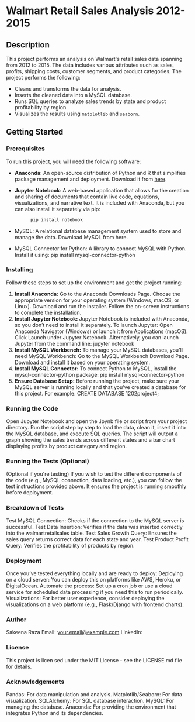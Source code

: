 # Walmart Retail Sales Analysis 2012-2015


## Description
This project performs an analysis on Walmart's retail sales data spanning from 2012 to 2015. The data includes various attributes such as sales, profits, shipping costs, customer segments, and product categories. The project performs the following:
- Cleans and transforms the data for analysis.
- Inserts the cleaned data into a MySQL database.
- Runs SQL queries to analyze sales trends by state and product profitability by region.
- Visualizes the results using `matplotlib` and `seaborn`.

## Getting Started

### Prerequisites
To run this project, you will need the following software:

- **Anaconda**: An open-source distribution of Python and R that simplifies package management and deployment. Download it from [here](https://www.anaconda.com/products/individual).
  
- **Jupyter Notebook**: A web-based application that allows for the creation and sharing of documents that contain live code, equations, visualizations, and narrative text.     It is included with Anaconda, but you can also install it separately via pip:
    ```bash
          pip install notebook
-  MySQL: A relational database management system used to store and manage the data. Download MySQL from here.
-  MySQL Connector for Python: A library to connect MySQL with Python. Install it using:
          pip install mysql-connector-python

### Installing
  Follow these steps to set up the environment and get the project running:

  1. **Install Anaconda:**
      Go to the Anaconda Downloads Page.
      Choose the appropriate version for your operating system (Windows, macOS, or Linux).
      Download and run the installer. Follow the on-screen instructions to complete the installation.
  2. **Install Jupyter Notebook:** Jupyter Notebook is included with Anaconda, so you don’t need to install it separately. To launch Jupyter:
      Open Anaconda Navigator (Windows) or launch it from Applications (macOS).
      Click Launch under Jupyter Notebook.
      Alternatively, you can launch Jupyter from the command line:
          jupyter notebook
  4. **Install MySQL Workbench:** To manage your MySQL databases, you'll need MySQL Workbench:
      Go to the MySQL Workbench Download Page.
      Download and install it based on your operating system.
  5. **Install MySQL Connector:** To connect Python to MySQL, install the mysql-connector-python package:
           pip install mysql-connector-python
  6. **Ensure Database Setup:**
      Before running the project, make sure your MySQL server is running locally and that you've created a database for this project. For example:
          CREATE DATABASE 1202project4;


### Running the Code
  Open Jupyter Notebook and open the .ipynb file or script from your project directory.
  Run the script step by step to load the data, clean it, insert it into the MySQL database, and execute SQL queries.
  The script will output a graph showing the sales trends across different states and a bar chart displaying profits by product category and region.

### Running the Tests (Optional)
  (Optional if you're testing) 
  If you wish to test the different components of the code (e.g., MySQL connection, data loading, etc.), you can follow the test instructions provided above. It ensures the    project is running smoothly before deployment.

### Breakdown of Tests
  Test MySQL Connection: Checks if the connection to the MySQL server is successful.
  Test Data Insertion: Verifies if the data was inserted correctly into the walmartretailsales table.
  Test Sales Growth Query: Ensures the sales query returns correct data for each state and year.
  Test Product Profit Query: Verifies the profitability of products by region.

### Deployment
  Once you’ve tested everything locally and are ready to deploy:
  Deploying on a cloud server: You can deploy this on platforms like AWS, Heroku, or DigitalOcean.
  Automate the process: Set up a cron job or use a cloud service for scheduled data processing if you need this to run periodically.
  Visualizations: For better user experience, consider deploying the visualizations on a web platform (e.g., Flask/Django with frontend charts).


### Author
  Sakeena Raza
  Email: your.email@example.com
  LinkedIn: 

### License
  This project is licen sed under the MIT License - see the LICENSE.md file for details.

### Acknowledgements
  Pandas: For data manipulation and analysis.
  Matplotlib/Seaborn: For data visualization.
  SQLAlchemy: For SQL database interaction.
  MySQL: For managing the database.
  Anaconda: For providing the environment that integrates Python and its dependencies.
